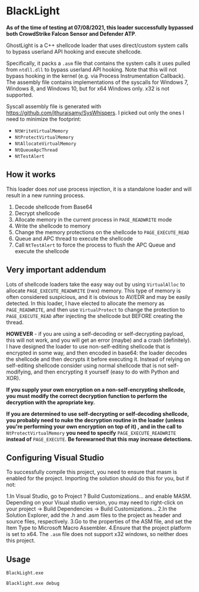 # BlackLight


**As of the time of testing at 07/08/2021, this loader successfully bypassed both CrowdStrike Falcon Sensor and Defender ATP**.

GhostLight is a C++ shellcode loader that uses direct/custom system calls to bypass userland API hooking and execute shellcode.

Specifically, it packs a `.asm` file that contains the system calls it uses pulled from `ntdll.dll` to bypass userland API hooking. 
Note that this will not bypass hooking in the kernel (e.g. via Process Instrumentation Callback). The assembly file contains implementations of the syscalls for Windows 7, Windows 8, and Windows 10, but for x64 Windows only. x32 is not supported.

Syscall assembly file is generated with https://github.com/jthuraisamy/SysWhispers. I picked out only the ones I need to minimize the footprint:
* `NtWriteVirtualMemory`
* `NtProtectVirtualMemory`
* `NtAllocateVirtualMemory`
* `NtQueueApcThread`
* `NtTestAlert`

## How it works
This loader does _not_ use process injection, it is a standalone loader and will result in a new running process.
1. Decode shellcode from Base64
2. Decrypt shellcode
3. Allocate memory in the current process in `PAGE_READWRITE` mode
4. Write the shellcode to memory
5. Change the memory protections on the shellcode to `PAGE_EXECUTE_READ`
6. Queue and APC thread to execute the shellcode
7. Call `NtTestAlert` to force the process to flush the APC Queue and execute the shellcode

## Very important addendum
Lots of shellcode loaders take the easy way out by using `VirtualAlloc` to allocate `PAGE_EXECUTE_READWRITE` (rwx) memory. This type of memory is often considered suspicious, 
and it is obvious to AV/EDR and may be easily detected.
In this loader, I have elected to allocate the memory as `PAGE_READWRITE`, and then use `VirtualProtect` to change the protection to `PAGE_EXECUTE_READ` after injecting the shellcode but
BEFORE creating the thread. 

**HOWEVER** - if you are using a self-decoding or self-decrypting payload, this will not work, and you will get an error (maybe) and a crash (definitely). I have designed the loader to use non-self-editing 
shellcode that is encrypted in some way, and then encoded in base64: the loader decodes the shellcode and then decrypts it before executing it. Instead of relying on self-editing shellcode
consider using normal shellcode that is not self-modifying, and then encrypting it yourself (easy to do with Python and XOR).

**If you supply your own encryption on a non-self-encrypting shellcode, you must modify the correct decryption function to perform the decryption with the apropriate key.**

**If you are determined to use self-decrypting or self-decoding shellcode, you probably need to nuke the decryption routine in the loader (unless you're performing your own encryption on top of it)
, and in the call to** `NtProtectVirtualMemory` **you need to specify** `PAGE_EXECUTE_READWRITE` **instead of** `PAGE_EXECUTE`. **Be forewarned that this may increase detections.**


## Configuring Visual Studio 
To successfully compile this project, you need to ensure that masm is enabled for the project. Importing the solution should do this for you, but if not:

1.In Visual Studio, go to Project ? Build Customizations... and enable MASM. Depending on your Visual studio version, you may need to right-click on your project -> Build Dependencies -> Build Customizations... 
2.In the Solution Explorer, add the .h and .asm files to the project as header and source files, respectively.
3.Go to the properties of the ASM file, and set the Item Type to Microsoft Macro Assembler.
4.Ensure that the project platform is set to x64. The `.asm` file does not support x32 windows, so neither does this project.


## Usage
```
BlackLight.exe

Blacklight.exe debug
```
